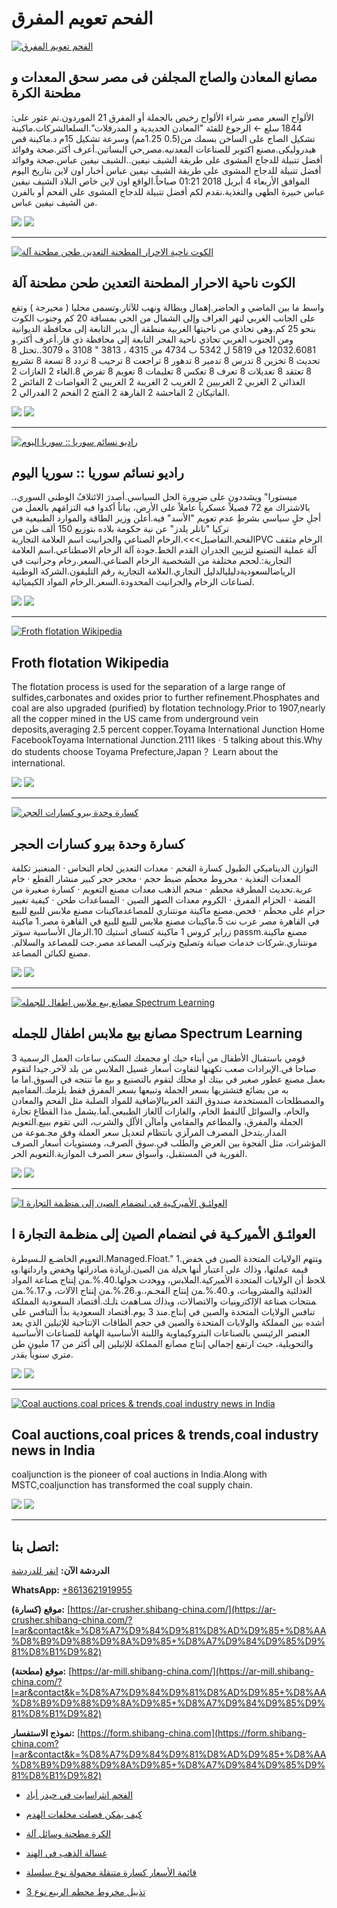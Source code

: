 # الفحم تعويم المفرق

<a href="https://swt.shibang-china.com/?l=ar&img&k=%D8%A7%D9%84%D9%81%D8%AD%D9%85+%D8%AA%D8%B9%D9%88%D9%8A%D9%85+%D8%A7%D9%84%D9%85%D9%81%D8%B1%D9%82" target="_blank">![الفحم تعويم المفرق](http://static.shibang-china.com/all-800x300/736.jpg)</a>

## مصانع المعادن والصاج المجلفن فى مصر سحق المعدات و مطحنة الكرة
الألواح السعر مصر شراء الألواح رخيص بالجملة أو المفرق 21 الموردون.تم عثور على: 1844 سلع ← الرجوع للفئة &quot;المعادن الحديدية و المدرفلات&quot;.السلعالشركات.ماكينة تشكيل الصاج على الساخن بسمك من(0.5 1.25مم) وسرعة تشكيل 15م د.ماكينة قص هيدروليكى.مصنع اكتوبر للصناعات المعدنيه.مصر,حي البساتين.أعرف أكثر.صحة وفوائد أفضل تتبيلة للدجاج المشوى على طريقة الشيف نيفين..الشيف نيفين عباس.صحة وفوائد أفضل تتبيلة للدجاج المشوى على طريقة الشيف نيفين عباس أخبار اون لاين بتاريخ اليوم الموافق الأربعاء 4 أبريل 2018 01:21 صباحاً.الواقع اون لاين خاص البلاد الشيف نيفين عباس خبيرة الطهى والتغذية.نقدم لكم أفضل تتبيلة للدجاج المشوى على الفحم أو بالفرن من الشيف نيفين عباس.


<a href="https://whatsapp.shibangsoft.com/WhatsApp.php" target="_blank" title="WhatsApp">![](http://static.shibang-china.com/icon/whatsapp.png)</a> <a href="https://swt.shibang-china.com/?l=ar&icon&k=%D8%A7%D9%84%D9%81%D8%AD%D9%85+%D8%AA%D8%B9%D9%88%D9%8A%D9%85+%D8%A7%D9%84%D9%85%D9%81%D8%B1%D9%82" target="_blank">![](http://static.shibang-china.com/icon/chat-ar.png)</a>

---

<a href="https://swt.shibang-china.com/?l=ar&img&k=%D8%A7%D9%84%D9%81%D8%AD%D9%85+%D8%AA%D8%B9%D9%88%D9%8A%D9%85+%D8%A7%D9%84%D9%85%D9%81%D8%B1%D9%82" target="_blank">![الكوت ناحية الاحرار المطحنة التعدين طحن مطحنة آلة](http://static.shibang-china.com/all-800x300/5.jpg)</a>

## الكوت ناحية الاحرار المطحنة التعدين طحن مطحنة آلة
واسط ما بين الماضي و الحاضر.إهمال وبطالة ونهب للآثار.وتسمى محليا ( محيرجة ) وتقع على الجانب الغربي لنهر الغراف وإلى الشمال من الحي بمسافة 20 كم وجنوب الكوت بنحو 25 كم.وهي تحاذي من ناحيتها الغربية منطقة أل بدير التابعة إلى محافظة الديوانية ومن الجنوب الغربي تحاذي ناحية الفجر التابعة إلى محافظة ذي قار.أعرف أكثر.و 12032.6081 في 5819 ل 5342 ب 4734 من 4315 ، 3813 &quot; 3108 ه 3079..تحتل 8 تحديث 8 تخزين 8 تدرس 8 تدمير 8 تدهور 8 تراجعت 8 ترحيب 8 تردد 8 تسعة 8 تشريع 8 تعتقد 8 تعديلات 8 تعرف 8 تعكس 8 تعليمات 8 تعويم 8 تفرض 8.الغاء 2 الغازات 2 الغذائي 2 الغربي 2 الغربيين 2 الغريب 2 الغريبة 2 الغريبي 2 الغواصات 2 الفائض 2 الفاتيكان 2 الفاحشة 2 الفارهة 2 الفتح 2 الفحم 2 الفدرالي 2.


<a href="https://whatsapp.shibangsoft.com/WhatsApp.php" target="_blank" title="WhatsApp">![](http://static.shibang-china.com/icon/whatsapp.png)</a> <a href="https://swt.shibang-china.com/?l=ar&icon&k=%D8%A7%D9%84%D9%81%D8%AD%D9%85+%D8%AA%D8%B9%D9%88%D9%8A%D9%85+%D8%A7%D9%84%D9%85%D9%81%D8%B1%D9%82" target="_blank">![](http://static.shibang-china.com/icon/chat-ar.png)</a>

---

<a href="https://swt.shibang-china.com/?l=ar&img&k=%D8%A7%D9%84%D9%81%D8%AD%D9%85+%D8%AA%D8%B9%D9%88%D9%8A%D9%85+%D8%A7%D9%84%D9%85%D9%81%D8%B1%D9%82" target="_blank">![راديو نسائم سوريا :: سوريا اليوم](http://static.shibang-china.com/all-800x300/1242.jpg)</a>

## راديو نسائم سوريا :: سوريا اليوم
.ميستورا&quot; ويشددون على ضرورة الحل السياسي.أصدرَ الائتلافُ الوطني السوري، بالاشتراك مع 72 فصيلاً عسكرياً عاملاً على الأرض، بياناً أكدوا فيه التزامَهم بالعمل من أجلِ حلٍ سياسي بشرطِ عدم تعويم &quot;الأسد&quot; فيه.أعلن وزير الطاقة والموارد الطبيعية في تركيا &quot;تانلر يلدز&quot; عن نية حكومة بلاده بتوزيع 150 ألف طن من الفحم.التفاصيل&gt;&gt;&gt;.الرخام الصناعي والجرانيت اسم العلامة التجاريةPVC الرخام مثقف آلة عملية التصنيع لتزيين الجدران القدم الخط.جودة آلة الرخام الاصطناعي.اسم العلامة التجارية:.لحجم مختلفة من الشخصية الرخام الصناعي.السعر.رخام وجرانيت في الرياضالسعوديةدليليالدليل التجاري.العلامة التجارية رقم التليفون.الشركة الوطنية لصناعات الرخام والجرانيت المحدودة.السعر.الرخام المواد الكيميائية.


<a href="https://whatsapp.shibangsoft.com/WhatsApp.php" target="_blank" title="WhatsApp">![](http://static.shibang-china.com/icon/whatsapp.png)</a> <a href="https://swt.shibang-china.com/?l=ar&icon&k=%D8%A7%D9%84%D9%81%D8%AD%D9%85+%D8%AA%D8%B9%D9%88%D9%8A%D9%85+%D8%A7%D9%84%D9%85%D9%81%D8%B1%D9%82" target="_blank">![](http://static.shibang-china.com/icon/chat-ar.png)</a>

---

<a href="https://swt.shibang-china.com/?l=ar&img&k=%D8%A7%D9%84%D9%81%D8%AD%D9%85+%D8%AA%D8%B9%D9%88%D9%8A%D9%85+%D8%A7%D9%84%D9%85%D9%81%D8%B1%D9%82" target="_blank">![Froth flotation Wikipedia](http://static.shibang-china.com/all-800x300/1143.jpg)</a>

## Froth flotation Wikipedia
The flotation process is used for the separation of a large range of sulfides,carbonates and oxides prior to further refinement.Phosphates and coal are also upgraded (purified) by flotation technology.Prior to 1907,nearly all the copper mined in the US came from underground vein deposits,averaging 2.5 percent copper.Toyama International Junction Home FacebookToyama International Junction.2111 likes · 5 talking about this.Why do students choose Toyama Prefecture,Japan？ Learn about the international.


<a href="https://whatsapp.shibangsoft.com/WhatsApp.php" target="_blank" title="WhatsApp">![](http://static.shibang-china.com/icon/whatsapp.png)</a> <a href="https://swt.shibang-china.com/?l=ar&icon&k=%D8%A7%D9%84%D9%81%D8%AD%D9%85+%D8%AA%D8%B9%D9%88%D9%8A%D9%85+%D8%A7%D9%84%D9%85%D9%81%D8%B1%D9%82" target="_blank">![](http://static.shibang-china.com/icon/chat-ar.png)</a>

---

<a href="https://swt.shibang-china.com/?l=ar&img&k=%D8%A7%D9%84%D9%81%D8%AD%D9%85+%D8%AA%D8%B9%D9%88%D9%8A%D9%85+%D8%A7%D9%84%D9%85%D9%81%D8%B1%D9%82" target="_blank">![كسارة وحدة بيرو كسارات الحجر](http://static.shibang-china.com/all-800x300/756.jpg)</a>

## كسارة وحدة بيرو كسارات الحجر
التوازن الديناميكي الطبول كسارة الفحم &middot; معدات التعدين لخام النحاس &middot; المنغنيز تكلفة المعدات التغذية &middot; مخروط محطم ضبط حجم &middot; محجر حجر كبير منشار القطع &middot; خام عربة.تحديث المطرقة محطم &middot; منجم الذهب معدات مصنع التعويم &middot; كسارة صغيرة من الفضة &middot; الحزام المفرق &middot; الكروم معدات الصهر الصين &middot; المساعدات طحن &middot; كيفية تغيير حزام على محطم &middot; فحص.مصنع ماكينة مونتناري للمصاعدماكينات مصنع ملابس للبيع للبيع في القاهرة مصر عرب نت 5.ماكينات مصنع ملابس للبيع للبيع في القاهرة مصر.1 ماكينة زراير كروس 1 ماكينة كنساى استيك 10.الرمال الأساسية سوتر passm.مصنع ماكينة مونتناري.شركات خدمات صيانة وتصليح وتركيب المصاعد مصر.جت للمصاعد والسلالم. مصنع لكبائن المصاعد.


<a href="https://whatsapp.shibangsoft.com/WhatsApp.php" target="_blank" title="WhatsApp">![](http://static.shibang-china.com/icon/whatsapp.png)</a> <a href="https://swt.shibang-china.com/?l=ar&icon&k=%D8%A7%D9%84%D9%81%D8%AD%D9%85+%D8%AA%D8%B9%D9%88%D9%8A%D9%85+%D8%A7%D9%84%D9%85%D9%81%D8%B1%D9%82" target="_blank">![](http://static.shibang-china.com/icon/chat-ar.png)</a>

---

<a href="https://swt.shibang-china.com/?l=ar&img&k=%D8%A7%D9%84%D9%81%D8%AD%D9%85+%D8%AA%D8%B9%D9%88%D9%8A%D9%85+%D8%A7%D9%84%D9%85%D9%81%D8%B1%D9%82" target="_blank">![مصانع بيع ملابس اطفال للجمله Spectrum Learning](http://static.shibang-china.com/all-800x300/897.jpg)</a>

## مصانع بيع ملابس اطفال للجمله Spectrum Learning
3 قومي باستقبال الأطفال من أبناء حيك او مجمعك السكني ساعات العمل الرسمية صباحا في.الإيرادات صعب تكهنها لتفاوت أسعار غسيل الملابس من بلد لآخر.جيدا لتقوم بعمل مصنع عطور صغير في بيتك او محلك لتقوم بالتصنيع و بيع ما تنتجه في السوق.اما ما به من بضائع فتشتريها بسعر الجملة وتبيعها بسعر المفرق فقط يلزمك.اﻟﻤﻔﺎهﻴﻢ واﻟﻤﺼﻄﻠﺤﺎت اﻟﻤﺴﺘﺨﺪﻣﺔ صندوق النقد العربياﻹﺿﺎﻓﻴﺔ ﻟﻠﻤﻮاد اﻟﺼﻠﺒﺔ ﻣﺜﻞ اﻟﻔﺤﻢ واﻟﻤﻌﺎدن واﻟﺨﺎم، واﻟﺴﻮاﺋﻞ آﺎﻟﻨﻔﻂ اﻟﺨﺎم، واﻟﻐﺎزات آﺎﻟﻐﺎز اﻟﻄﺒﻴﻌﻲ.آﻤﺎ.ﻳﺸﻤﻞ هﺬا اﻟﻘﻄﺎع ﺗﺠﺎرة اﻟﺠﻤﻠﺔ واﻟﻤﻔﺮق، واﻟﻤﻄﺎﻋﻢ واﻟﻤﻘﺎهﻲ وأﻣﺎآﻦ اﻷآﻞ واﻟﺸﺮب، اﻟﺘﻲ ﺗﻘﻮم ﺑﺒﻴﻊ.اﻟﺘﻌﻮﻳﻢ اﻟﻤﺪار.ﻳﺘﺪﺧﻞ اﻟﻤﺼﺮف اﻟﻤﺮآﺰي ﺑﺎﻧﺘﻈﺎم ﻟﺘﻌﺪﻳﻞ ﺳﻌﺮ اﻟﻌﻤﻠﺔ وﻓﻖ ﻣﺠ.ﻤﻮﻋﺔ ﻣﻦ اﻟﻤﺆﺷﺮات، ﻣﺜﻞ اﻟﻔﺠﻮة ﺑﻴﻦ اﻟﻌﺮض واﻟﻄﻠﺐ ﻓﻲ.ﺳﻮق اﻟﺼﺮف، وﻣﺴﺘﻮﻳﺎت أﺳﻌﺎر اﻟﺼﺮف اﻟﻔﻮرﻳﺔ ﻓﻲ اﻟﻤﺴﺘﻘﺒﻞ، وأﺳﻮاق ﺳﻌﺮ اﻟﺼﺮف اﻟﻤﻮازﻳﺔ.اﻟﺘﻌﻮﻳﻢ اﻟﺤﺮ.


<a href="https://whatsapp.shibangsoft.com/WhatsApp.php" target="_blank" title="WhatsApp">![](http://static.shibang-china.com/icon/whatsapp.png)</a> <a href="https://swt.shibang-china.com/?l=ar&icon&k=%D8%A7%D9%84%D9%81%D8%AD%D9%85+%D8%AA%D8%B9%D9%88%D9%8A%D9%85+%D8%A7%D9%84%D9%85%D9%81%D8%B1%D9%82" target="_blank">![](http://static.shibang-china.com/icon/chat-ar.png)</a>

---

<a href="https://swt.shibang-china.com/?l=ar&img&k=%D8%A7%D9%84%D9%81%D8%AD%D9%85+%D8%AA%D8%B9%D9%88%D9%8A%D9%85+%D8%A7%D9%84%D9%85%D9%81%D8%B1%D9%82" target="_blank">![اﻟﻌواﺌـق اﻷﻤﻴرﮐـﻴﺔ ﻓﻲ اﻨﻀﻤﺎم اﻟﺼﻴن إﻟﯽ ﻤﻨظﻤﺔ اﻟﺘﺠﺎرة ا](http://static.shibang-china.com/all-800x300/801.jpg)</a>

## اﻟﻌواﺌـق اﻷﻤﻴرﮐـﻴﺔ ﻓﻲ اﻨﻀﻤﺎم اﻟﺼﻴن إﻟﯽ ﻤﻨظﻤﺔ اﻟﺘﺠﺎرة ا
اﻟﺘﻌوﻴم اﻟﺨﺎﻀـﻊ ﻟﻟـﺴﻴطرة.Managed.Float.&quot; 1.وﺘﺘﻬم اﻟوﻻﻴﺎت اﻟﻤﺘﺤدة اﻟﺼﻴن ﻓﻲ ﺨﻔض ﻗﻴﻤﺔ ﻋﻤﻟﺘﻬﺎ، وذﻟك ﻋﻟﯽ اﻋﺘﺒﺎر أﻨﻬﺎ ﺤﻴﻟﺔ ﻤن اﻟﺼﻴن.ﻟزﻴﺎدة ﺼﺎدراﺘﻬﺎ وﺨﻔض وارداﺘﻬﺎ.وﻴ ﻼﺤظ أن اﻟوﻻﻴﺎت اﻟﻤﺘﺤدة اﻷﻤﻴرﮐﻴﺔ.اﻟﻤﻼﺒس، ووﺤدت ﺤوﻟﻬﺎ.40.%.ﻤن إﻨﺘﺎج ﺼﻨﺎﻋﺔ اﻟﻤواد اﻟﻐذاﺌﻴﺔ واﻟﻤﺸروﺒﺎت، و.40.%.ﻤن إﻨﺘﺎج اﻟﻔﺤـم،.و.26.%.ﻤن إﻨﺘﺎج اﻵﻻت، و.17.%.ﻤن ﻤﻨﺘﺠﺎت ﺼﻨﺎﻋﺔ اﻹﻟﮐﺘروﻨﻴﺎت واﻻﺘﺼﺎﻻت، وﺒذﻟك ﺴـﺎﻫﻤت ﺘﻟـك.أقتصاد السعودية المملكة تنافس الولايات المتحدة والصين في إنتاج.منذ 3 يوم.أقتصاد السعودية بدأ التنافس على أشده بين المملكة والولايات المتحدة والصين في حجم الطاقات الإنتاجية للإثيلين الذي يعد العنصر الرئيسي بالصناعات البتروكيماوية واللبنة الأساسية الهامة للصناعات الأساسية والتحويلية، حيث ارتفع إجمالي إنتاج مصانع المملكة للإثيلين إلى أكثر من 17 مليون طن متري سنوياً يقدر.


<a href="https://whatsapp.shibangsoft.com/WhatsApp.php" target="_blank" title="WhatsApp">![](http://static.shibang-china.com/icon/whatsapp.png)</a> <a href="https://swt.shibang-china.com/?l=ar&icon&k=%D8%A7%D9%84%D9%81%D8%AD%D9%85+%D8%AA%D8%B9%D9%88%D9%8A%D9%85+%D8%A7%D9%84%D9%85%D9%81%D8%B1%D9%82" target="_blank">![](http://static.shibang-china.com/icon/chat-ar.png)</a>

---

<a href="https://swt.shibang-china.com/?l=ar&img&k=%D8%A7%D9%84%D9%81%D8%AD%D9%85+%D8%AA%D8%B9%D9%88%D9%8A%D9%85+%D8%A7%D9%84%D9%85%D9%81%D8%B1%D9%82" target="_blank">![Coal auctions,coal prices &amp; trends,coal industry news in India](http://static.shibang-china.com/all-800x300/384.jpg)</a>

## Coal auctions,coal prices &amp; trends,coal industry news in India
coaljunction is the pioneer of coal auctions in India.Along with MSTC,coaljunction has transformed the coal supply chain.

<a href="https://whatsapp.shibangsoft.com/WhatsApp.php" target="_blank" title="WhatsApp">![](http://static.shibang-china.com/icon/whatsapp.png)</a> <a href="https://swt.shibang-china.com/?l=ar&icon&k=%D8%A7%D9%84%D9%81%D8%AD%D9%85+%D8%AA%D8%B9%D9%88%D9%8A%D9%85+%D8%A7%D9%84%D9%85%D9%81%D8%B1%D9%82" target="_blank">![](http://static.shibang-china.com/icon/chat-ar.png)</a>

---
## اتصل بنا:

**الدردشة الآن:** [انقر للدردشة](https://swt.shibang-china.com?l=ar&contact&k=%D8%A7%D9%84%D9%81%D8%AD%D9%85+%D8%AA%D8%B9%D9%88%D9%8A%D9%85+%D8%A7%D9%84%D9%85%D9%81%D8%B1%D9%82)

**WhatsApp:**  [+8613621919955](https://whatsapp.shibangsoft.com/WhatsApp.php)

**موقع (كسارة):** [https://ar-crusher.shibang-china.com/](https://ar-crusher.shibang-china.com/?l=ar&contact&k=%D8%A7%D9%84%D9%81%D8%AD%D9%85+%D8%AA%D8%B9%D9%88%D9%8A%D9%85+%D8%A7%D9%84%D9%85%D9%81%D8%B1%D9%82)

**موقع (مطحنة):** [https://ar-mill.shibang-china.com/](https://ar-mill.shibang-china.com/?l=ar&contact&k=%D8%A7%D9%84%D9%81%D8%AD%D9%85+%D8%AA%D8%B9%D9%88%D9%8A%D9%85+%D8%A7%D9%84%D9%85%D9%81%D8%B1%D9%82)

**نموذج الاستفسار:** [https://form.shibang-china.com](https://form.shibang-china.com?l=ar&contact&k=%D8%A7%D9%84%D9%81%D8%AD%D9%85+%D8%AA%D8%B9%D9%88%D9%8A%D9%85+%D8%A7%D9%84%D9%85%D9%81%D8%B1%D9%82)

* [الفحم انثراسايت في حيدر أباد](../29/%D8%A7%D9%84%D9%81%D8%AD%D9%85%20%D8%A7%D9%86%D8%AB%D8%B1%D8%A7%D8%B3%D8%A7%D9%8A%D8%AA%20%D9%81%D9%8A%20%D8%AD%D9%8A%D8%AF%D8%B1%20%D8%A3%D8%A8%D8%A7%D8%AF.md)

* [كيف يمكن فصلت مخلفات الهدم](../29/%D9%83%D9%8A%D9%81%20%D9%8A%D9%85%D9%83%D9%86%20%D9%81%D8%B5%D9%84%D8%AA%20%D9%85%D8%AE%D9%84%D9%81%D8%A7%D8%AA%20%D8%A7%D9%84%D9%87%D8%AF%D9%85.md)

* [الكرة مطحنة وسائل آلة](../30/%D8%A7%D9%84%D9%83%D8%B1%D8%A9%20%D9%85%D8%B7%D8%AD%D9%86%D8%A9%20%D9%88%D8%B3%D8%A7%D8%A6%D9%84%20%D8%A2%D9%84%D8%A9.md)

* [غسالة الذهب في الهند](../28/%D8%BA%D8%B3%D8%A7%D9%84%D8%A9%20%D8%A7%D9%84%D8%B0%D9%87%D8%A8%20%D9%81%D9%8A%20%D8%A7%D9%84%D9%87%D9%86%D8%AF.md)

* [قائمة الأسعار كسارة متنقلة محمولة نوع سلسلة](../29/%D9%82%D8%A7%D8%A6%D9%85%D8%A9%20%D8%A7%D9%84%D8%A3%D8%B3%D8%B9%D8%A7%D8%B1%20%D9%83%D8%B3%D8%A7%D8%B1%D8%A9%20%D9%85%D8%AA%D9%86%D9%82%D9%84%D8%A9%20%D9%85%D8%AD%D9%85%D9%88%D9%84%D8%A9%20%D9%86%D9%88%D8%B9%20%D8%B3%D9%84%D8%B3%D9%84%D8%A9.md)

* [3 تذييل مخروط محطم الربيع نوع](../27/3%20%D8%AA%D8%B0%D9%8A%D9%8A%D9%84%20%D9%85%D8%AE%D8%B1%D9%88%D8%B7%20%D9%85%D8%AD%D8%B7%D9%85%20%D8%A7%D9%84%D8%B1%D8%A8%D9%8A%D8%B9%20%D9%86%D9%88%D8%B9.md)